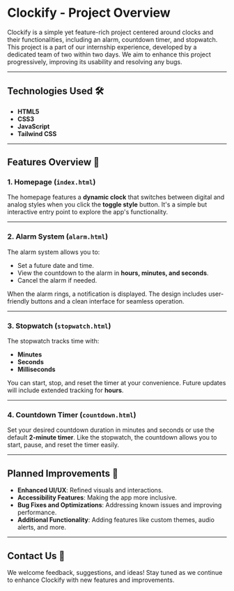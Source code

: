 # Clockify - Project Overview

Clockify is a simple yet feature-rich project centered around clocks and their functionalities, including an alarm, countdown timer, and stopwatch. This project is a part of our internship experience, developed by a dedicated team of two within two days. We aim to enhance this project progressively, improving its usability and resolving any bugs.

---

## Technologies Used 🛠️

- **HTML5**
- **CSS3**
- **JavaScript**
- **Tailwind CSS**

---

## Features Overview 📖

### **1. Homepage (`index.html`)**
The homepage features a **dynamic clock** that switches between digital and analog styles when you click the **toggle style** button. It's a simple but interactive entry point to explore the app's functionality.

---

### **2. Alarm System (`alarm.html`)**
The alarm system allows you to:
- Set a future date and time.
- View the countdown to the alarm in **hours, minutes, and seconds**.
- Cancel the alarm if needed.

When the alarm rings, a notification is displayed. The design includes user-friendly buttons and a clean interface for seamless operation.

---

### **3. Stopwatch (`stopwatch.html`)**
The stopwatch tracks time with:
- **Minutes**
- **Seconds**
- **Milliseconds**

You can start, stop, and reset the timer at your convenience. Future updates will include extended tracking for **hours**.

---

### **4. Countdown Timer (`countdown.html`)**
Set your desired countdown duration in minutes and seconds or use the default **2-minute timer**. Like the stopwatch, the countdown allows you to start, pause, and reset the timer easily.

---

## Planned Improvements 🚀

- **Enhanced UI/UX**: Refined visuals and interactions.
- **Accessibility Features**: Making the app more inclusive.
- **Bug Fixes and Optimizations**: Addressing known issues and improving performance.
- **Additional Functionality**: Adding features like custom themes, audio alerts, and more.

---

## Contact Us 📧

We welcome feedback, suggestions, and ideas! Stay tuned as we continue to enhance Clockify with new features and improvements.